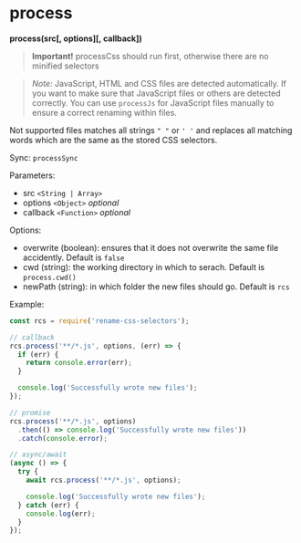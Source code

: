 # process

**process(src[, options][, callback])**

> **Important!** processCss should run first, otherwise there are no minified selectors

> *Note:* JavaScript, HTML and CSS files are detected automatically. If you want to make sure that JavaScript files or others are detected correctly. You can use `processJs` for JavaScript files manually to ensure a correct renaming within files.

Not supported files matches all strings `" "` or `' '` and replaces all matching words which are the same as the stored CSS selectors.

Sync: `processSync`

Parameters:
- src `<String | Array>`
- options `<Object>` *optional*
- callback `<Function>` *optional*

Options:

- overwrite (boolean): ensures that it does not overwrite the same file accidently. Default is `false`
- cwd (string): the working directory in which to serach. Default is `process.cwd()`
- newPath (string): in which folder the new files should go. Default is `rcs`

Example:

```js
const rcs = require('rename-css-selectors');

// callback
rcs.process('**/*.js', options, (err) => {
  if (err) {
    return console.error(err);
  }

  console.log('Successfully wrote new files');
});

// promise
rcs.process('**/*.js', options)
  .then(() => console.log('Successfully wrote new files'))
  .catch(console.error);

// async/await
(async () => {
  try {
    await rcs.process('**/*.js', options);

    console.log('Successfully wrote new files');
  } catch (err) {
    console.log(err);
  }
});
```
